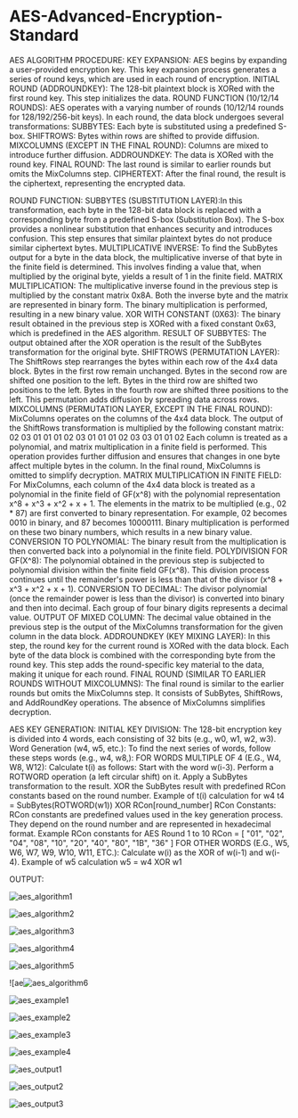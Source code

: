 # AES-Advanced-Encryption-Standard
AES ALGORITHM PROCEDURE:
KEY EXPANSION:
AES begins by expanding a user-provided encryption key.
This key expansion process generates a series of round keys, which are used in each round of encryption.
INITIAL ROUND (ADDROUNDKEY):
The 128-bit plaintext block is XORed with the first round key.
This step initializes the data.
ROUND FUNCTION (10/12/14 ROUNDS):
AES operates with a varying number of rounds (10/12/14 rounds for 128/192/256-bit keys).
In each round, the data block undergoes several transformations:
SUBBYTES: Each byte is substituted using a predefined S-box.
SHIFTROWS: Bytes within rows are shifted to provide diffusion.
MIXCOLUMNS (EXCEPT IN THE FINAL ROUND): Columns are mixed to introduce further diffusion.
ADDROUNDKEY: The data is XORed with the round key.
FINAL ROUND:
The last round is similar to earlier rounds but omits the MixColumns step.
CIPHERTEXT:
After the final round, the result is the ciphertext, representing the encrypted data.

ROUND FUNCTION:
SUBBYTES (SUBSTITUTION LAYER):In this transformation, each byte in the 128-bit data block is replaced with a corresponding byte from a predefined S-box (Substitution Box).
The S-box provides a nonlinear substitution that enhances security and introduces confusion.
This step ensures that similar plaintext bytes do not produce similar ciphertext bytes.
MULTIPLICATIVE INVERSE:
To find the SubBytes output for a byte in the data block, the multiplicative inverse of that byte in the finite field is determined.
This involves finding a value that, when multiplied by the original byte, yields a result of 1 in the finite field.
MATRIX MULTIPLICATION:
The multiplicative inverse found in the previous step is multiplied by the constant matrix 0x8A.
Both the inverse byte and the matrix are represented in binary form.
The binary multiplication is performed, resulting in a new binary value.
XOR WITH CONSTANT (0X63):
The binary result obtained in the previous step is XORed with a fixed constant 0x63, which is predefined in the AES algorithm.
RESULT OF SUBBYTES:
The output obtained after the XOR operation is the result of the SubBytes transformation for the original byte.
SHIFTROWS (PERMUTATION LAYER):
The ShiftRows step rearranges the bytes within each row of the 4x4 data block.
Bytes in the first row remain unchanged.
Bytes in the second row are shifted one position to the left.
Bytes in the third row are shifted two positions to the left.
Bytes in the fourth row are shifted three positions to the left.
This permutation adds diffusion by spreading data across rows.
MIXCOLUMNS (PERMUTATION LAYER, EXCEPT IN THE FINAL ROUND):
MixColumns operates on the columns of the 4x4 data block.
The output of the ShiftRows transformation is multiplied by the following constant matrix:
02 03 01 01
01 02 03 01
01 01 02 03
03 01 01 02
Each column is treated as a polynomial, and matrix multiplication in a finite field is performed.
This operation provides further diffusion and ensures that changes in one byte affect multiple bytes in the column.
In the final round, MixColumns is omitted to simplify decryption.
MATRIX MULTIPLICATION IN FINITE FIELD:
For MixColumns, each column of the 4x4 data block is treated as a polynomial in the finite field of GF(x^8) with the polynomial representation x^8 + x^3 + x^2 + x + 1.
The elements in the matrix to be multiplied (e.g., 02 * 87) are first converted to binary representation. For example, 02 becomes 0010 in binary, and 87 becomes 10000111.
Binary multiplication is performed on these two binary numbers, which results in a new binary value.
CONVERSION TO POLYNOMIAL:
The binary result from the multiplication is then converted back into a polynomial in the finite field.
POLYDIVISION FOR GF(X^8):
The polynomial obtained in the previous step is subjected to polynomial division within the finite field GF(x^8).
This division process continues until the remainder's power is less than that of the divisor (x^8 + x^3 + x^2 + x + 1).
CONVERSION TO DECIMAL:
The divisor polynomial (once the remainder power is less than the divisor) is converted into binary and then into decimal.
Each group of four binary digits represents a decimal value.
OUTPUT OF MIXED COLUMN:
The decimal value obtained in the previous step is the output of the MixColumns transformation for the given column in the data block.
ADDROUNDKEY (KEY MIXING LAYER):
In this step, the round key for the current round is XORed with the data block.
Each byte of the data block is combined with the corresponding byte from the round key.
This step adds the round-specific key material to the data, making it unique for each round.
FINAL ROUND (SIMILAR TO EARLIER ROUNDS WITHOUT MIXCOLUMNS):
The final round is similar to the earlier rounds but omits the MixColumns step.
It consists of SubBytes, ShiftRows, and AddRoundKey operations.
The absence of MixColumns simplifies decryption.

AES KEY GENERATION:
INITIAL KEY DIVISION:
The 128-bit encryption key is divided into 4 words, each consisting of 32 bits (e.g., w0, w1, w2, w3).
Word Generation (w4, w5, etc.):
To find the next series of words, follow these steps words (e.g., w4, w8,):
FOR WORDS MULTIPLE OF 4 (E.G., W4, W8, W12):
Calculate t(i) as follows:
Start with the word w(i-3).
Perform a ROTWORD operation (a left circular shift) on it.
Apply a SubBytes transformation to the result.
XOR the SubBytes result with predefined RCon constants based on the round number.
Example of t(i) calculation for w4
t4 = SubBytes(ROTWORD(w1)) XOR RCon[round_number]
RCon Constants:
RCon constants are predefined values used in the key generation process. They depend on the round number and are represented in hexadecimal format.
Example RCon constants for AES Round 1 to 10
RCon = [  "01", "02", "04", "08", "10", "20", "40", "80", "1B", "36" ]
FOR OTHER WORDS (E.G., W5, W6, W7, W9, W10, W11, ETC.):
Calculate w(i) as the XOR of w(i-1) and w(i-4).
Example of w5 calculation
w5 = w4 XOR w1


OUTPUT:

![aes_algorithm1](https://github.com/Neeraja-Kallamadi/AES-Advanced-Encryption-Standard-/assets/110168775/03dd028c-c29c-418f-85bf-db563513cb59)

![aes_algorithm2](https://github.com/Neeraja-Kallamadi/AES-Advanced-Encryption-Standard-/assets/110168775/5956dd93-cc99-4c28-b72d-b3bdb436c709)

![aes_algorithm3](https://github.com/Neeraja-Kallamadi/AES-Advanced-Encryption-Standard-/assets/110168775/9aec7994-da0b-4fdb-8439-1e5650147158)

![aes_algorithm4](https://github.com/Neeraja-Kallamadi/AES-Advanced-Encryption-Standard-/assets/110168775/f14cc95f-aee4-424c-8b47-f70c08b77d5c)

![aes_algorithm5](https://github.com/Neeraja-Kallamadi/AES-Advanced-Encryption-Standard-/assets/110168775/4ad38694-d3ce-4076-ae87-e797efd8ef11)

![ae![aes_algorithm6](https://github.com/Neeraja-Kallamadi/AES-Advanced-Encryption-Standard-/assets/110168775/5aeba7d2-f10e-41c3-9772-ef175996d097)

![aes_example1](https://github.com/Neeraja-Kallamadi/AES-Advanced-Encryption-Standard-/assets/110168775/907b5365-d29e-429d-99c9-69aaab7df2c0)

![aes_example2](https://github.com/Neeraja-Kallamadi/AES-Advanced-Encryption-Standard-/assets/110168775/f5aecf2a-60d2-4c0f-aaeb-a57ac9f1739b)

![aes_example3](https://github.com/Neeraja-Kallamadi/AES-Advanced-Encryption-Standard-/assets/110168775/a1ae744c-ac8f-4083-862f-43c04f5556c0)

![aes_example4](https://github.com/Neeraja-Kallamadi/AES-Advanced-Encryption-Standard-/assets/110168775/9825db2d-1f17-4219-83c5-59a60f6b3e89)

![aes_output1](https://github.com/Neeraja-Kallamadi/AES-Advanced-Encryption-Standard-/assets/110168775/3213d404-405e-4314-a5ad-1fb78bd22365)

![aes_output2](https://github.com/Neeraja-Kallamadi/AES-Advanced-Encryption-Standard-/assets/110168775/98b4e7b5-0250-4233-b3e0-2fb10d1d6081)

![aes_output3](https://github.com/Neeraja-Kallamadi/AES-Advanced-Encryption-Standard-/assets/110168775/0ab6dc39-cd61-49c5-a7ab-e0e470d88ea1)
